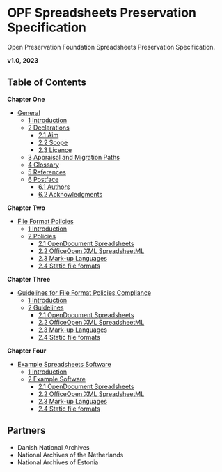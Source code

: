 # OPF Spreadsheets Preservation Specification

Open Preservation Foundation Spreadsheets Preservation Specification.

**v1.0, 2023**

## Table of Contents

**Chapter One**

* [General](/v1.0/General.md)
    * [1 Introduction](/v1.0/General.md#1-introduction)
    * [2 Declarations](/v1.0/General.md#2-declarations)
        * [2.1 Aim](/v1.0/General.md#21-aim)
        * [2.2 Scope](/v1.0/General.md#22-scope)
        * [2.3 Licence](/v1.0/General.md#23-licence)
    * [3 Appraisal and Migration Paths](/v1.0/General.md#3-appraisal-and-migration-paths)
    * [4 Glossary](/v1.0/General.md#4-glossary)
    * [5 References](/v1.0/General.md#5-references)
    * [6 Postface](/v1.0/General.md#6-postface)
        * [6.1 Authors](/v1.0/General.md#61-authors)
        * [6.2 Acknowledgments](/v1.0/General.md#62-acknowledgments)

**Chapter Two**

* [File Format Policies](/v1.0/File%20Format%20Policies.md)
    * [1 Introduction](/v1.0/File%20Format%20Policies.md#1-introduction)
    * [2 Policies](/v1.0/File%20Format%20Policies.md#2-policies)
        * [2.1 OpenDocument Spreadsheets](/v1.0/File%20Format%20Policies.md#21-opendocument-spreadsheets)
        * [2.2 OfficeOpen XML SpreadsheetML](/v1.0/File%20Format%20Policies.md#22-officeopen-xml-spreadsheetml)
        * [2.3 Mark-up Languages](/v1.0/File%20Format%20Policies.md#23-mark-up-languages)
        * [2.4 Static file formats](/v1.0/File%20Format%20Policies.md#24-static-file-formats)

**Chapter Three**

* [Guidelines for File Format Policies Compliance](/v1.0/Guidelines.md)
    * [1 Introduction](/v1.0/Guidelines.md#1-introduction)
    * [2 Guidelines](/v1.0/Guidelines.md#2-guidelines)
        * [2.1 OpenDocument Spreadsheets](/v1.0/Guidelines.md#21-opendocument-spreadsheets)
        * [2.2 OfficeOpen XML SpreadsheetML](/v1.0/Guidelines.md#22-office-open-xml-spreadsheetml)
        * [2.3 Mark-up Languages](/v1.0/Guidelines.md#23-mark-up-languages)
        * [2.4 Static file formats](/v1.0/Guidelines.md#24-static-file-formats)

**Chapter Four**

* [Example Spreadsheets Software](/v1.0/Example%20Software.md)
    * [1 Introduction](/v1.0/Example%20Software.md#1-introduction)
    * [2 Example Software](/v1.0/Example%20Software.md#2-example-software)
        * [2.1 OpenDocument Spreadsheets](/v1.0/Example%20Software.md#21-opendocument-spreadsheets)
        * [2.2 OfficeOpen XML SpreadsheetML](/v1.0/Example%20Software.md#22-officeopen-xml-spreadsheetml)
        * [2.3 Mark-up Languages](/v1.0/Example%20Software.md#23-mark-up-languages)
        * [2.4 Static file formats](/v1.0/Example%20Software.md#24-static-file-formats)

## Partners

* Danish National Archives
* National Archives of the Netherlands
* National Archives of Estonia